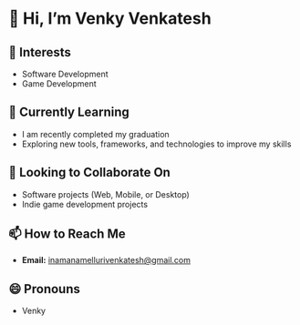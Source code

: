 # 👋 Hi, I’m Venky Venkatesh

## 👀 Interests
- Software Development  
- Game Development  

## 🌱 Currently Learning
- I am recently completed my graduation 
- Exploring new tools, frameworks, and technologies to improve my skills  

## 💞️ Looking to Collaborate On
- Software projects (Web, Mobile, or Desktop)  
- Indie game development projects  

## 📫 How to Reach Me
- **Email:** [inamanamellurivenkatesh@gmail.com](mailto:inamanamellurivenkatesh@gmail.com)  

## 😄 Pronouns
- Venky  

